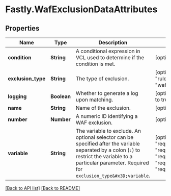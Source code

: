 # Fastly.WafExclusionDataAttributes

## Properties

Name | Type | Description | Notes
------------ | ------------- | ------------- | -------------
**condition** | **String** | A conditional expression in VCL used to determine if the condition is met. | [optional] 
**exclusion_type** | **String** | The type of exclusion. | [optional]  [one of: "rule", "variable", "waf"]
**logging** | **Boolean** | Whether to generate a log upon matching. | [optional]  [defaults to true]
**name** | **String** | Name of the exclusion. | [optional] 
**number** | **Number** | A numeric ID identifying a WAF exclusion. | [optional] 
**variable** | **String** | The variable to exclude. An optional selector can be specified after the variable separated by a colon (`:`) to restrict the variable to a particular parameter. Required for `exclusion_type&#x3D;variable`. | [optional]  [one of: "req.cookies", "req.headers", "req.post", "req.post_filename", "req.qs", "null"]


[[Back to API list]](../../README.md#endpoints) [[Back to README]](../../README.md)
